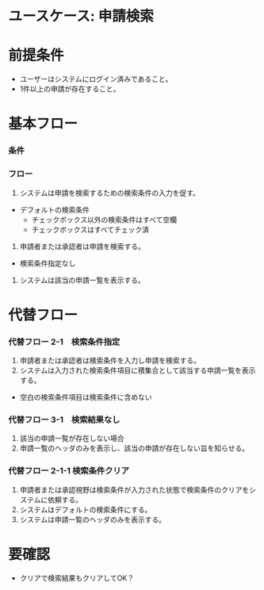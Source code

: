 # ユースケース: 申請検索

# 前提条件

- ユーザーはシステムにログイン済みであること。
- 1件以上の申請が存在すること。

# 基本フロー

### 条件

### フロー

1. システムは申請を検索するための検索条件の入力を促す。
  - デフォルトの検索条件
    - チェックボックス以外の検索条件はすべて空欄
    - チェックボックスはすべてチェック済
1. 申請者または承認者は申請を検索する。
  - 検索条件指定なし
1. システムは該当の申請一覧を表示する。

# 代替フロー

### 代替フロー 2-1　検索条件指定

1. 申請者または承認者は検索条件を入力し申請を検索する。
1. システムは入力された検索条件項目に積集合として該当する申請一覧を表示する。
  - 空白の検索条件項目は検索条件に含めない

### 代替フロー 3-1　検索結果なし

1. 該当の申請一覧が存在しない場合
1. 申請一覧のヘッダのみを表示し、該当の申請が存在しない旨を知らせる。

### 代替フロー 2-1-1 検索条件クリア

1. 申請者または承認視野は検索条件が入力された状態で検索条件のクリアをシステムに依頼する。
1. システムはデフォルトの検索条件にする。
1. システムは申請一覧のヘッダのみを表示する。

# 要確認

- クリアで検索結果もクリアしてOK？
